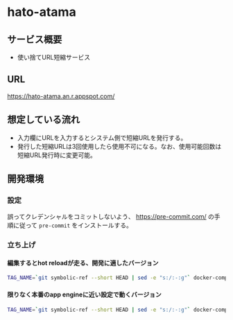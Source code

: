 # hato-atama

## サービス概要
- 使い捨てURL短縮サービス

## URL
<https://hato-atama.an.r.appspot.com/>

## 想定している流れ
- 入力欄にURLを入力するとシステム側で短縮URLを発行する。
- 発行した短縮URLは3回使用したら使用不可になる。なお、使用可能回数は短縮URL発行時に変更可能。

## 開発環境
### 設定
誤ってクレデンシャルをコミットしないよう、 <https://pre-commit.com/> の手順に従って `pre-commit` をインストールする。

### 立ち上げ
#### 編集するとhot reloadが走る、開発に適したバージョン
```sh
TAG_NAME=`git symbolic-ref --short HEAD | sed -e "s:/:-:g"` docker-compose -f dev.docker-compose.yml up --build
```

#### 限りなく本番のapp engineに近い設定で動くバージョン
```sh
TAG_NAME=`git symbolic-ref --short HEAD | sed -e "s:/:-:g"` docker-compose -f staging.docker-compose.yml up --build
```
